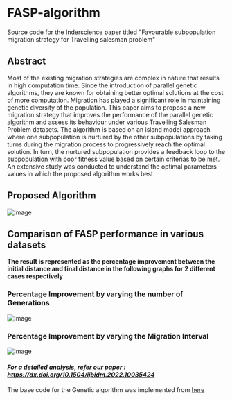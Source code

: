# FASP-algorithm
Source code for the Inderscience paper titled "Favourable subpopulation migration strategy for Travelling salesman problem" 

## Abstract
Most of the existing migration strategies are complex in nature that results in high computation time. Since the introduction of parallel genetic algorithms, they are known for obtaining better optimal solutions at the cost of more computation. Migration has played a significant role in maintaining genetic diversity of the population.  This paper aims to propose a new migration strategy that improves the performance of the parallel genetic algorithm and assess its behaviour under various Travelling Salesman Problem datasets. The algorithm is based on an island model approach where one subpopulation is nurtured by the other subpopulations by taking turns during the migration process to progressively reach the optimal solution. In turn, the nurtured subpopulation provides a feedback loop to the subpopulation with poor fitness value based on certain criterias to be met. An extensive study was conducted to understand the optimal parameters values in which the proposed algorithm works best.

## Proposed Algorithm
![image](https://user-images.githubusercontent.com/30732059/118697989-889d9580-b82d-11eb-95d6-6e1a57c41d63.png)



## Comparison of FASP performance in various datasets

**The result is represented as the percentage improvement between the initial
distance and final distance in the following graphs for 2 different cases respectively**


### Percentage Improvement by varying the number of Generations


![image](https://user-images.githubusercontent.com/30732059/118699807-99e7a180-b82f-11eb-87a7-bcb7cc1a6e8b.png "Percentage Improvement by varying the number of Generations")



### Percentage Improvement by varying the Migration Interval


![image](https://user-images.githubusercontent.com/30732059/118699628-5e4cd780-b82f-11eb-8d02-bbeebc61b539.png)

#### _For a detailed analysis, refer our paper : https://dx.doi.org/10.1504/ijbidm.2022.10035424_
The base code for the Genetic algorithm was implemented from [here](https://towardsdatascience.com/evolution-of-a-salesman-a-complete-genetic-algorithm-tutorial-for-python-6fe5d2b3ca35)
